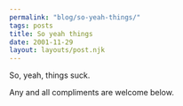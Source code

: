 ```yaml
---
permalink: "blog/so-yeah-things/"
tags: posts
title: So yeah things
date: 2001-11-29
layout: layouts/post.njk
---
```


So, yeah, things suck.

Any and all compliments are welcome below.